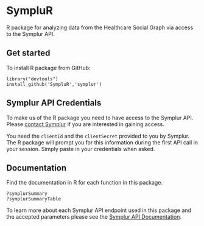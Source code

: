 # SympluR
R package for analyzing data from the Healthcare Social Graph via access to the Symplur API.

## Get started
To install R package from GitHub:
```
library("devtools")
install_github('SympluR','symplur')
```

## Symplur API Credentials
To make us of the R package you need to have access to the Symplur API. Please [contact Symplur](https://www.symplur.com/contact/) if you are interested in gaining access.

You need the `clientId` and the `clientSecret` provided to you by Symplur. The R package will prompt you for this information during the first API call in your session. Simply paste in your credentials when asked.

## Documentation
Find the documentation in R for each function in this package.
```
?symplurSummary
?symplurSummaryTable
```

To learn more about each Symplur API endpoint used in this package and the accepted parameters please see the [Symplur API Documentation](https://api.symplur.com/v1/docs).
